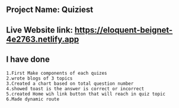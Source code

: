 ## Project Name: Quiziest

## Live Website link: https://eloquent-beignet-4e2763.netlify.app

## I have done

    1.First Make components of each quizes
    2.wrote blogs of 3 topics
    3.Created a chart based on total question number
    4.showed toast is the answer is correct or incorrect
    5.created Home wih link button that will reach in quiz topic
    6.Made dynamic route
